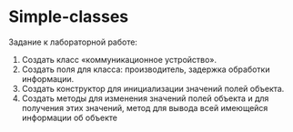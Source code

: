 # Simple-classes
Задание к лабораторной работе: 
1. Создать класс «коммуникационное устройство».
2. Создать поля для класса: производитель, задержка обработки информации.
3. Создать конструктор для инициализации значений полей объекта.
4. Создать методы для изменения значений полей объекта и для получения этих значений, метод для вывода всей имеющейся информации об объекте
